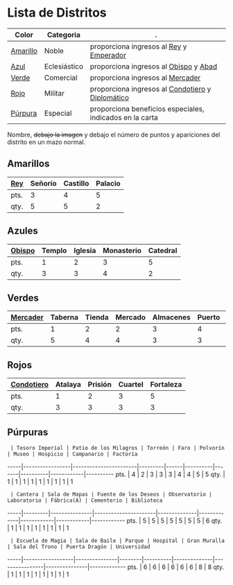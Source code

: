 Lista de Distritos
==================
Color                                | Categoria    | .
-------------------------------------|--------------|---------------------------------------------------
[Amarillo](DISTRITOS.md#amarillos)   | Noble        | proporciona ingresos al [Rey](PERSONAJES.md#rey) y [Emperador](PERSONAJES.md#emperador)
[Azul](DISTRITOS.md#azules)          | Eclesiástico | proporciona ingresos al [Obispo](PERSONAJES.md#obispo) y [Abad](PERSONAJES.md#abad)
[Verde](DISTRITOS.md#verdes)         | Comercial    | proporciona ingresos al [Mercader](PERSONAJES.md#mercader)
[Rojo](DISTRITOS.md#rojos)           | Militar      | proporciona ingresos al [Condotiero](PERSONAJES.md#condotiero) y [Diplomático](PERSONAJES.md#diplomatico)
[Púrpura](DISTRITOS.md#púrpuras)     | Especial     | proporciona beneficios especiales, indicados en la carta

Nombre, <del>debajo la imagen</del>  y debajo el número de puntos y apariciones del distrito en un mazo normal.

Amarillos
---------
[Rey][4] | Señorío | Castillo | Palacio
---------|---------|----------|---------		
pts.     | 3       | 4        | 5
qty.     | 5       | 5    	   | 2


Azules
------
[Obispo][5]  | Templo | Iglesia | Monasterio | Catedral
-------------|--------|---------|------------|----------
pts.         | 1      | 2       | 3          | 5
qty.         | 3	  | 3	  | 4	     | 2


Verdes
------
[Mercader][6]  | Taberna | Tienda | Mercado | Almacenes | Puerto | Ayuntamiento
---------------|---------|--------|---------|-----------|--------|--------------
pts.           | 1       | 2      | 2       | 3         | 4      | 5
qty.           | 5       | 4      | 4       | 3         | 3      | 2


Rojos
-----
[Condotiero][8]  | Atalaya | Prisión | Cuartel | Fortaleza
-----------------|---------|---------|---------|----------
pts.             | 1       | 2       | 3       | 5
qty.             | 3       | 3       | 3       | 3


Púrpuras
--------
     | Tesoro Imperial | Patio de los Milagros | Torreón | Faro | Polvorín | Museo | Hospicio | Campanario | Factoría 
-----|-----------------|-----------------------|---------|------|----------|-------|----------|------------|----------
pts. | 4               | 2                     | 3       | 3    | 3        | 4     | 4        | 5          | 5
qty. | 1               | 1                     | 1       | 1    | 1        | 1     | 1        | 1          | 1                     


     | Cantera | Sala de Mapas | Fuente de los Deseos | Observatorio | Laboratorio | Fábrica(A) | Cementerio | Biblioteca 
-----|---------|---------------|----------------------|--------------|-------------|------------|------------|------------
pts. | 5       | 5             | 5                    | 5            | 5           | 5          | 5          | 6
qty. | 1       | 1             | 1                    | 1            | 1           | 1          | 1          | 1           


     | Escuela de Magia | Sala de Baile | Parque | Hospital | Gran Muralla | Sala del Trono | Puerta Dragón | Universidad
-----|------------------|---------------|--------|----------|--------------|----------------|---------------|-------------
pts. | 6                | 6             | 6      | 6        | 6            | 6              | 8             | 8 
qty. | 1                | 1             | 1      | 1        | 1            | 1              | 1             | 1


 [4]: PERSONAJES.md#rey
 [5]: PERSONAJES.md#obispo
 [6]: PERSONAJES.md#mercader
 [8]: PERSONAJES.md#condotiero
